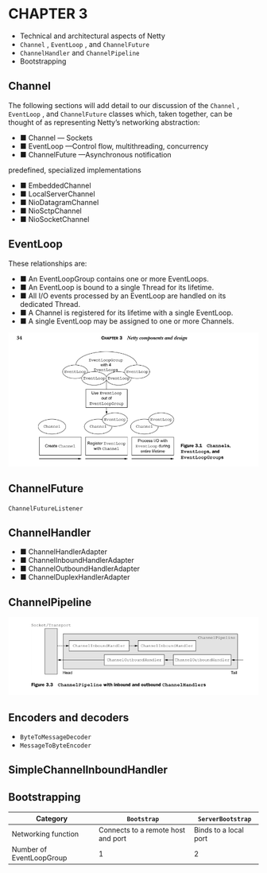 # CHAPTER 3

- Technical and architectural aspects of Netty
- `Channel` ,  `EventLoop` , and  `ChannelFuture`
- `ChannelHandler` and  `ChannelPipeline`
- Bootstrapping

## Channel

The following sections will add detail to our discussion of the  `Channel` ,  `EventLoop` ,
and  `ChannelFuture` classes which, taken together, can be thought of as representing
Netty’s networking abstraction:

- ■ Channel — Sockets
- ■ EventLoop —Control flow, multithreading, concurrency
- ■ ChannelFuture —Asynchronous notification

predefined, specialized implementations

- ■ EmbeddedChannel
- ■ LocalServerChannel
- ■ NioDatagramChannel
- ■ NioSctpChannel
- ■ NioSocketChannel

## EventLoop

These relationships are:

- ■ An  EventLoopGroup contains one or more  EventLoops.
- ■ An  EventLoop is bound to a single  Thread for its lifetime.
- ■ All  I/O events processed by an  EventLoop are handled on its dedicated  Thread.
- ■ A  Channel is registered for its lifetime with a single  EventLoop.
- ■ A single  EventLoop may be assigned to one or more  Channels.

![Netty components and design](images/netty-in-action-components-and-design.png)

## ChannelFuture

`ChannelFutureListener`

## ChannelHandler

- ■ ChannelHandlerAdapter
- ■ ChannelInboundHandlerAdapter
- ■ ChannelOutboundHandlerAdapter
- ■ ChannelDuplexHandlerAdapter

## ChannelPipeline

![ChannelPipeline](images/netty-in-action-channel-pipe-line.png)

## Encoders and decoders

- `ByteToMessageDecoder`
- `MessageToByteEncoder`

## SimpleChannelInboundHandler

## Bootstrapping

Category                  | `Bootstrap`                        | `ServerBootstrap`
--------------------------| ---------                          | ----------------
Networking function       | Connects to a remote host and port | Binds to a local port
Number of  EventLoopGroup | 1                                  | 2